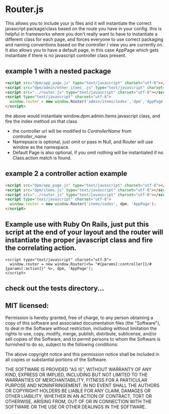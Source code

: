 # Router.js
This allows you to include your js files and it will instantiate the correct javascript package/class based on the route you have in your config. this is helpful in frameworks where you don't really want to have to instantiate a different class for each page, and forces everyone to use correct packaging and naming conventions based on the controller / view you are currently on. It also allows you to have a default page, in this case AppPage which gets instantiate if there is no javascript controller class present.

## example 1 with a nested package

````html
<script src="dpm/app_page.js" type="text/javascript" charset="utf-8"></script>
<script src="dpm/admin/other_items_.js" type="text/javascript" charset="utf-8"></script>
<script src="../router.js" type="text/javascript" charset="utf-8"></script>
<script type="text/javascript" charset="utf-8">
  window.router = new window.Router('admin/items/index','dpm','AppPage');
</script>
````
the above would instantiate window.dpm.admin.Items javascript class, and fire the index method on that class

- the controller url will be modified to *ControllerName* from *controller\_name*
- Namepsace is optional, just omit or pass in Null, and Router will use window as the namespace.
- Default Page is also optional, if you omit nothing will be instantiated if no Class.action match is found.

## example 2 a controller action example

````html
<script src="dpm/app_page.js" type="text/javascript" charset="utf-8"></script>
<script src="dpm/items.js" type="text/javascript" charset="utf-8"></script>
<script src="../router.js" type="text/javascript" charset="utf-8"></script>
<script type="text/javascript" charset="utf-8">
  window.router = new window.Router('items/index', dpm, 'AppPage');
</script>
````

## Example use with Ruby On Rails, just put this script at the end of your layout and the router will instantiate the proper javascript class and fire the correlating action.
````erb
<script type="text/javascript" charset="utf-8">
  window.router = new window.Router(<%= "#{params[:controller]}/#{params[:action]}" %>, dpm, 'AppPage');
</script>
````

## check out the tests directory...

## MIT licensed:

Permission is hereby granted, free of charge, to any person obtaining a copy of this software and associated documentation files (the "Software"), to deal in the Software without restriction, including without limitation the rights to use, copy, modify, merge, publish, distribute, sublicense, and/or sell copies of the Software, and to permit persons to whom the Software is furnished to do so, subject to the following conditions:

The above copyright notice and this permission notice shall be included in all copies or substantial portions of the Software.

THE SOFTWARE IS PROVIDED "AS IS", WITHOUT WARRANTY OF ANY KIND, EXPRESS OR IMPLIED, INCLUDING BUT NOT LIMITED TO THE WARRANTIES OF MERCHANTABILITY, FITNESS FOR A PARTICULAR PURPOSE AND NONINFRINGEMENT. IN NO EVENT SHALL THE AUTHORS OR COPYRIGHT HOLDERS BE LIABLE FOR ANY CLAIM, DAMAGES OR OTHER LIABILITY, WHETHER IN AN ACTION OF CONTRACT, TORT OR OTHERWISE, ARISING FROM, OUT OF OR IN CONNECTION WITH THE SOFTWARE OR THE USE OR OTHER DEALINGS IN THE SOFTWARE.